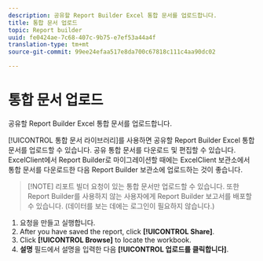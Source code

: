 ```yaml
---
description: 공유할 Report Builder Excel 통합 문서를 업로드합니다.
title: 통합 문서 업로드
topic: Report builder
uuid: fe0424ae-7c68-407c-9b75-e7ef53a44a4f
translation-type: tm+mt
source-git-commit: 99ee24efaa517e8da700c67818c111c4aa90dc02

---
```



# 통합 문서 업로드

공유할 Report Builder Excel 통합 문서를 업로드합니다.

[!UICONTROL 통합 문서 라이브러리]를 사용하면 공유할 Report Builder Excel 통합 문서를 업로드할 수 있습니다. 공유 통합 문서를 다운로드 및 편집할 수 있습니다. ExcelClient에서 Report Builder로 마이그레이션할 때에는 ExcelClient 보관소에서 통합 문서를 다운로드한 다음 Report Builder 보관소에 업로드하는 것이 좋습니다.

> [!NOTE] 리포트 빌더 요청이 있는 통합 문서만 업로드할 수 있습니다. 또한 Report Builder를 사용하지 않는 사용자에게 Report Builder 보고서를 배포할 수 있습니다. (데이터를 보는 데에는 로그인이 필요하지 않습니다.)

1. 요청을 만들고 실행합니다.
1. After you have saved the report, click **[!UICONTROL Share]**.
1. Click **[!UICONTROL Browse]** to locate the workbook.
1. **설명** 필드에서 설명을 입력한 다음 **[!UICONTROL 업로드를 클릭합니다]**.
